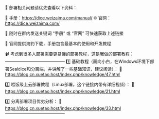 🧩 部署相关问题请优先查看以下资料：

📘 手册：https://dice.weizaima.com/manual/
🌐 官网：https://dice.weizaima.com/

📌 随时在群内发送关键词 “手册” 或 “官网” 可快速获取上述链接

🐾 官网提供海豹下载，手册包含最基本的使用和开发教程

📹 考虑到很多人部署需要更易懂的部署教程，这是我做的部署教程：
——————————————
1️⃣ 基础教程（面向小白，在Windows环境下部署Sealdice和分离端，并讲解了一些基础知识，建议阅读）：
🔗 https://blog.cn.xuetao.host/index.php/knowledge/47.html

2️⃣ 喂饭级上云部署教程（Linux部署，这个链接内带有详细视频）：
🔗 https://blog.cn.xuetao.host/index.php/knowledge/21.html

3️⃣ 分离部署项目优劣分析：
🔗 https://blog.cn.xuetao.host/index.php/knowledge/33.html
——————————————